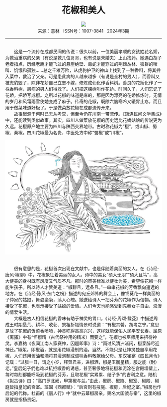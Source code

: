 # <center>花椒和美人</center>

<div align=center><img src="https://raw.githubusercontent.com/leaguecn/magazines/main/img_authors/%d7%f7%d5%df%a3%ba%bd%f0%c8%fc%c3%c9.jpg"></div>

<center>来源：意林   ISSN号：1007-3841   2024年3期</center>

* * *

<br>　　这是一个流传在成都民间的传说：很久以前，一位美丽孝顺的女孩姓花名娇，为救治重病的父亲（有说是救几位哥哥，也有说是未婚夫）上山找药。她遇白胡子老者指点，历经老鹰才能飞过的悬崖绝壁、毒蛇才能穿过的荆棘丛林、狼群的嚎叫、饥饿和孤独……总之千难万险，从虎豹护卫的神山上找到了一种香料，将其拌入菜中，救治了父亲。可是患此病的人越来越多（有说是全村的男人），而香料又被虎豹毁了，除非花娇自己立志不嫁，修炼成仙化作香料树。善良的花娇化作了一株香料树，患病的男人们得救了。人们把这棵树叫作花娇。时间久了，人们忘记了花娇，把娇写成椒。之所以花椒的味道是麻的，那是因为漂亮的花娇修炼时，无情的岁月和风霜雨雪使她变成了麻子。传奇的花椒，既除六腑寒冷又暖胃止疼，而且用于做菜味道好极了。于是做菜放花椒在成都流传开来。  
　　故事起源于何时已无从考查，但至今仍在川南一带流传。《筠连民间文学集成》中，还能读到类似故事。其实，四川人做菜放花椒的历史远比花娇姑娘的传说更为久远。花椒原产地主要为四川与陕西交界地带。古时称花椒为“椒”，或山椒、蜀椒、秦椒。四川花椒最为名贵，中医处方中称“蜀椒”或“川椒”。

![](https://raw.githubusercontent.com/leaguecn/magazines/main/img/yili20240355-1-l.jpg)

  
<br>　　很有意思的是，花椒首次出现在文献中，也是伴随着美丽的女人。在《诗经·唐风·椒聊》中，花椒象征着美丽的女人。诗中的美女“硕大无朋”“硕大且笃”，高大健美的身材既有风度又气质不凡。那时的审美标准以健壮为美，希望像花椒一样能生孩子。所以诗人才赞美道：“椒聊且，远条且。”一串串花椒的芳香飘向遥远的地方。在《诗经·陈风·东门之枌》描述的宛丘郊外的舞会上，像锦葵花一样美丽的子仲家的姑娘，舞姿袅袅，荡人心魄。她送给诗人一把芬芳的花椒作为信物。诗人接受了花椒，也表示接受了姑娘的爱情。人们今天也能感受到先秦女子自由、浪漫的情爱生活。  
　　大概是古人相信花椒的香味有助于神灵的胃口，《诗经·周颂·载芟》中描述周成王时期垦荒、耕种、收获、祭祖祈福情景时说道：“有椒其馨，胡考之宁。”意思是放了花椒的饭菜香喷喷，神灵吃得高高兴兴，这样就能保佑人民平安长寿。屈原《离骚》中有“怀椒糈（古代祭神用的精米）而要之”，花椒也被巫师用来招待神灵。李嘉祐《夜闻江南人家赛神，因题即事》诗：“雨过风清洲渚闲，椒浆醉尽迎神还。”椒浆，即椒酒，就是用花椒浸制的酒。当然，不能只是让神灵独自享用花椒，人们还用酱油和酒将其浸泡制成调味香料敬献给父母。东汉崔寔《四民月令》记载：“过腊一日，谓之小岁，释贺君亲，进椒酒，椒是玉衡星精，服之能（耐）老。”皇后妃子們也难以抗拒椒香的诱惑，甚至奢侈地将花椒和泥涂在宫殿墙壁上，每时每刻都能呼吸到花椒的芬芳，且取花椒“实累累、结子多”的吉利之意。陆机《拟古诗》曰：“高门罗北阙，甲第椒与兰。”由此，椒房、椒掖、椒室、椒殿、椒庭皆指皇妃的宫室。班固《西都赋》：“后宫则有掖庭、椒房，后妃之室。”椒房也作后妃的代称。杜甫的《丽人行》中“就中云幕椒房亲，赐名大国虢与秦”，这里的椒房就是指杨贵妃。
